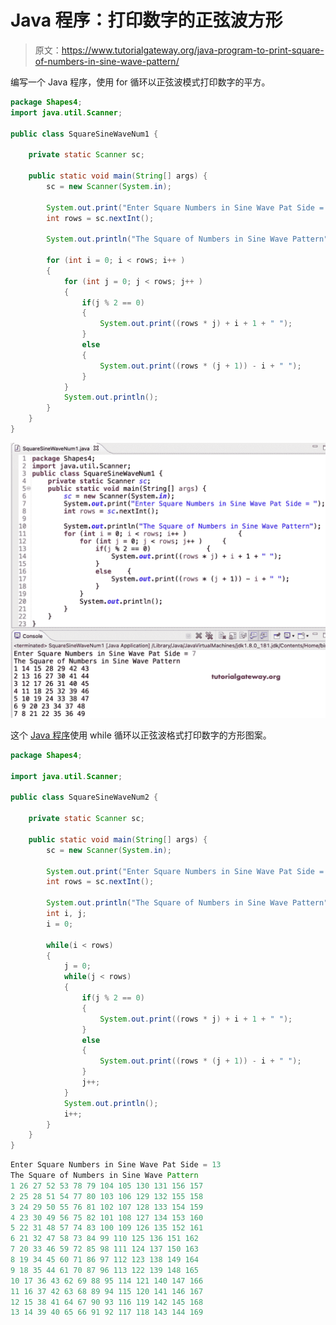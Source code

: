 # Java 程序：打印数字的正弦波方形

> 原文：<https://www.tutorialgateway.org/java-program-to-print-square-of-numbers-in-sine-wave-pattern/>

编写一个 Java 程序，使用 for 循环以正弦波模式打印数字的平方。

```java
package Shapes4;
import java.util.Scanner;

public class SquareSineWaveNum1 {

	private static Scanner sc;

	public static void main(String[] args) {
		sc = new Scanner(System.in);

		System.out.print("Enter Square Numbers in Sine Wave Pat Side = ");
		int rows = sc.nextInt();

		System.out.println("The Square of Numbers in Sine Wave Pattern");

		for (int i = 0; i < rows; i++ ) 
		{
			for (int j = 0; j < rows; j++ ) 
			{
				if(j % 2 == 0)
				{
					System.out.print((rows * j) + i + 1 + " ");
				}
				else
				{
					System.out.print((rows * (j + 1)) - i + " ");
				}	
			}
			System.out.println();
		}
	}
}
```

![Java Program to Print Square of Numbers in Sine Wave Pattern](img/6b2c4ff135c5f3f3a3cd2708ab91f26b.png)

这个 [Java 程序](https://www.tutorialgateway.org/learn-java-programs/)使用 while 循环以正弦波格式打印数字的方形图案。

```java
package Shapes4;

import java.util.Scanner;

public class SquareSineWaveNum2 {

	private static Scanner sc;

	public static void main(String[] args) {
		sc = new Scanner(System.in);

		System.out.print("Enter Square Numbers in Sine Wave Pat Side = ");
		int rows = sc.nextInt();

		System.out.println("The Square of Numbers in Sine Wave Pattern");
		int i, j;
		i = 0;

		while(i < rows) 
		{
			j = 0; 
			while(j < rows) 
			{
				if(j % 2 == 0)
				{
					System.out.print((rows * j) + i + 1 + " ");
				}
				else
				{
					System.out.print((rows * (j + 1)) - i + " ");
				}	
				j++;
			}
			System.out.println();
			i++;
		}
	}
}
```

```java
Enter Square Numbers in Sine Wave Pat Side = 13
The Square of Numbers in Sine Wave Pattern
1 26 27 52 53 78 79 104 105 130 131 156 157 
2 25 28 51 54 77 80 103 106 129 132 155 158 
3 24 29 50 55 76 81 102 107 128 133 154 159 
4 23 30 49 56 75 82 101 108 127 134 153 160 
5 22 31 48 57 74 83 100 109 126 135 152 161 
6 21 32 47 58 73 84 99 110 125 136 151 162 
7 20 33 46 59 72 85 98 111 124 137 150 163 
8 19 34 45 60 71 86 97 112 123 138 149 164 
9 18 35 44 61 70 87 96 113 122 139 148 165 
10 17 36 43 62 69 88 95 114 121 140 147 166 
11 16 37 42 63 68 89 94 115 120 141 146 167 
12 15 38 41 64 67 90 93 116 119 142 145 168 
13 14 39 40 65 66 91 92 117 118 143 144 169 
```